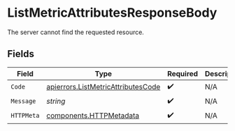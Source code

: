 # ListMetricAttributesResponseBody

The server cannot find the requested resource.


## Fields

| Field                                                                                    | Type                                                                                     | Required                                                                                 | Description                                                                              |
| ---------------------------------------------------------------------------------------- | ---------------------------------------------------------------------------------------- | ---------------------------------------------------------------------------------------- | ---------------------------------------------------------------------------------------- |
| `Code`                                                                                   | [apierrors.ListMetricAttributesCode](../../models/apierrors/listmetricattributescode.md) | :heavy_check_mark:                                                                       | N/A                                                                                      |
| `Message`                                                                                | *string*                                                                                 | :heavy_check_mark:                                                                       | N/A                                                                                      |
| `HTTPMeta`                                                                               | [components.HTTPMetadata](../../models/components/httpmetadata.md)                       | :heavy_check_mark:                                                                       | N/A                                                                                      |